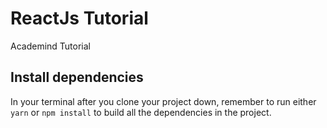 # ReactJs Tutorial
Academind Tutorial


## Install dependencies
In your terminal after you clone your project down, remember to run either `yarn` or `npm install` to build all the dependencies in the project.

